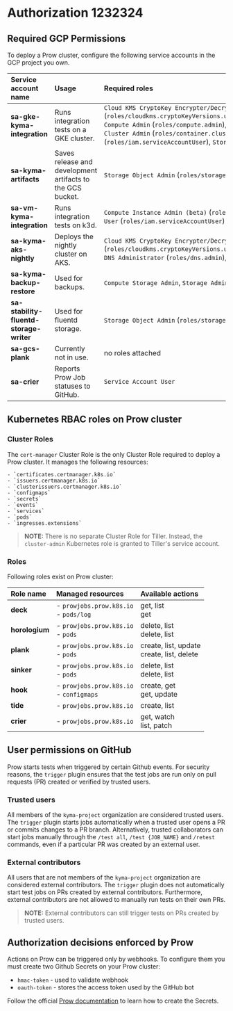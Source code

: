 # Authorization 1232324

## Required GCP Permissions

To deploy a Prow cluster, configure the following service accounts in the GCP project you own.

| Service account name          | Usage                                                      | Required roles |
| :---------------------------- | :----------------------------------------------------------| :------------- |
| **sa-gke-kyma-integration**   | Runs integration tests on a GKE cluster. | `Cloud KMS CryptoKey Encrypter/Decrypter` (`roles/cloudkms.cryptoKeyVersions.useToDecrypt`,`roles/cloudkms.cryptoKeyVersions.useToEncrypt`,`roles/resourcemanager.projects.get`), `Compute Admin` (`roles/compute.admin`), `Compute Network Admin`,`Kubernetes Engine Admin` (`roles/container.admin`), `Kubernetes Engine Cluster Admin` (`roles/container.clusterAdmin`), `DNS Administrator` (`roles/dns.admin`), `Service Account User` (`roles/iam.serviceAccountUser`), `Storage Admin` (`roles/storage.admin`)
| **sa-kyma-artifacts**         | Saves release and development artifacts to the GCS bucket. | `Storage Object Admin` (`roles/storage.objectAdmin`)
| **sa-vm-kyma-integration**    | Runs integration tests on k3d. | `Compute Instance Admin (beta)` (`roles/compute.instanceAdmin`), `Compute OS Admin Login` (`roles/compute.osAdminLogin`), `Service Account User` (`roles/iam.serviceAccountUser`)
| **sa-kyma-aks-nightly** | Deploys the nightly cluster on AKS. | `Cloud KMS CryptoKey Encrypter/Decrypter` (`roles/cloudkms.cryptoKeyVersions.useToDecrypt`,`roles/cloudkms.cryptoKeyVersions.useToEncrypt`,`roles/resourcemanager.projects.get`), `DNS Administrator` (`roles/dns.admin`), `Storage Object Admin` (`roles/storage.objectAdmin`)
| **sa-kyma-backup-restore** | Used for backups. | `Compute Storage Admin`, `Storage Admin` (`roles/storage.admin`), `Storage Object Admin` (`roles/storage.objectAdmin`)
| **sa-stability-fluentd-storage-writer** | Used for fluentd storage. |  `Storage Object Admin` (`roles/storage.objectAdmin`)
| **sa-gcs-plank**              | Currently not in use. | no roles attached
| **sa-crier**                  | Reports Prow Job statuses to GitHub. | `Service Account User` |


## Kubernetes RBAC roles on Prow cluster

### Cluster Roles

The `cert-manager` Cluster Role is the only Cluster Role required to deploy a Prow cluster. It manages the following resources:

    - `certificates.certmanager.k8s.io` 
    - `issuers.certmanager.k8s.io`
    - `clusterissuers.certmanager.k8s.io`
    - `configmaps`
    - `secrets`
    - `events`
    - `services`
    - `pods`
    - `ingresses.extensions`

> **NOTE:** There is no separate Cluster Role for Tiller. Instead, the `cluster-admin` Kubernetes role is granted to Tiller's service account.

### Roles

Following roles exist on Prow cluster:

| Role name   | Managed resources | Available actions |
| :---------- | :---------------- | :-------------- |
| **deck** | - `prowjobs.prow.k8s.io`  <br> - `pods/log` | get, list <br> get |
| **horologium** | - `prowjobs.prow.k8s.io`  <br> - `pods` | delete, list <br> delete, list |
| **plank** | - `prowjobs.prow.k8s.io` <br> - `pods` | create, list, update <br> create, list, delete |
| **sinker** | - `prowjobs.prow.k8s.io` <br> - `pods` | delete, list <br> delete, list |
| **hook** | - `prowjobs.prow.k8s.io` <br> - `configmaps` | create, get <br> get, update |
| **tide** | - `prowjobs.prow.k8s.io` |  create, list  |
| **crier** | - `prowjobs.prow.k8s.io` | get, watch <br> list, patch |

## User permissions on GitHub

Prow starts tests when triggered by certain Github events. For security reasons, the `trigger` plugin ensures that the test jobs are run only on pull requests (PR) created or verified by trusted users.

### Trusted users
All members of the `kyma-project` organization are considered trusted users. The `trigger` plugin starts jobs automatically when a trusted user opens a PR or commits changes to a PR branch. Alternatively, trusted collaborators can start jobs manually through the `/test all`, `/test {JOB_NAME}` and `/retest` commands, even if a particular PR was created by an external user. 

### External contributors
All users that are not members of the `kyma-project` organization are considered external contributors. The `trigger` plugin does not automatically start test jobs on PRs created by external contributors. Furthermore, external contributors are not allowed to manually run tests on their own PRs.

> **NOTE:** External contributors can still trigger tests on PRs created by trusted users.

## Authorization decisions enforced by Prow

Actions on Prow can be triggered only by webhooks. To configure them you must create two Github Secrets on your Prow cluster:
- `hmac-token` - used to validate webhook
- `oauth-token` - stores the access token used by the GitHub bot

Follow the official [Prow documentation](https://github.com/kubernetes/test-infra/blob/master/prow/getting_started_deploy.md#create-the-github-secrets) to learn how to create the Secrets.
